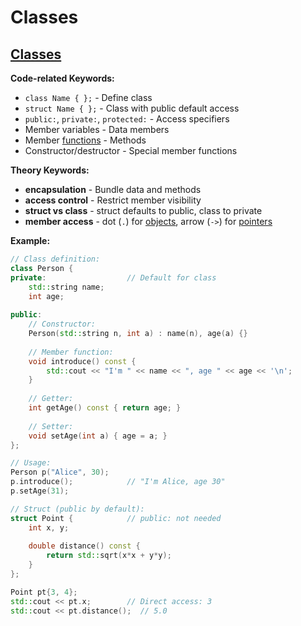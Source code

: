 # Classes

## [Classes](https://en.cppreference.com/w/cpp/language/classes.html)

**Code-related Keywords:**
- `class Name { };` - Define class
- `struct Name { };` - Class with public default access
- `public:`, `private:`, `protected:` - Access specifiers
- Member variables - Data members
- Member [functions](../../07_functions/functions.md) - Methods
- Constructor/destructor - Special member functions

**Theory Keywords:**
- **encapsulation** - Bundle data and methods
- **access control** - Restrict member visibility
- **struct vs class** - struct defaults to public, class to private
- **member access** - dot (`.`) for [objects](../../02_types_and_objects/object.md), arrow (`->`) for [pointers](../../05_declarations/compound_types.md)

**Example:**
```cpp
// Class definition:
class Person {
private:                  // Default for class
    std::string name;
    int age;
    
public:
    // Constructor:
    Person(std::string n, int a) : name(n), age(a) {}
    
    // Member function:
    void introduce() const {
        std::cout << "I'm " << name << ", age " << age << '\n';
    }
    
    // Getter:
    int getAge() const { return age; }
    
    // Setter:
    void setAge(int a) { age = a; }
};

// Usage:
Person p("Alice", 30);
p.introduce();            // "I'm Alice, age 30"
p.setAge(31);

// Struct (public by default):
struct Point {            // public: not needed
    int x, y;
    
    double distance() const {
        return std::sqrt(x*x + y*y);
    }
};

Point pt{3, 4};
std::cout << pt.x;        // Direct access: 3
std::cout << pt.distance();  // 5.0
```
